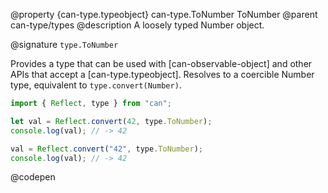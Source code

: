@property {can-type.typeobject} can-type.ToNumber ToNumber
@parent can-type/types
@description A loosely typed Number object.

@signature `type.ToNumber`

  Provides a type that can be used with [can-observable-object] and other APIs that accept a [can-type.typeobject]. Resolves to a coercible Number type, equivalent to `type.convert(Number)`.

  ```js
  import { Reflect, type } from "can";

  let val = Reflect.convert(42, type.ToNumber);
  console.log(val); // -> 42

  val = Reflect.convert("42", type.ToNumber);
  console.log(val); // -> 42
  ```
  @codepen
